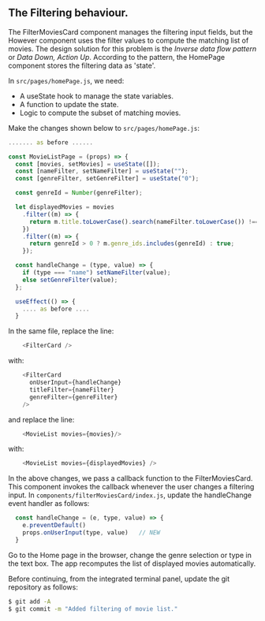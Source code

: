 ## The Filtering behaviour.

The FilterMoviesCard component manages the filtering input fields, but the However component uses the filter values to compute the matching list of movies. The design solution for this problem is the *Inverse data flow pattern* or *Data Down, Action Up*. According to the pattern, the HomePage component stores the filtering data as 'state'.

In `src/pages/homePage.js`, we need:

+ A useState hook to manage the state variables.
+ A function to update the state.
+ Logic to compute the subset of matching movies.

Make the changes shown below to `src/pages/homePage.js`:
~~~js
....... as before ......

const MovieListPage = (props) => {
  const [movies, setMovies] = useState([]);
  const [nameFilter, setNameFilter] = useState("");
  const [genreFilter, setGenreFilter] = useState("0");

  const genreId = Number(genreFilter);

  let displayedMovies = movies
    .filter((m) => {
      return m.title.toLowerCase().search(nameFilter.toLowerCase()) !== -1;
    })
    .filter((m) => {
      return genreId > 0 ? m.genre_ids.includes(genreId) : true;
    });

  const handleChange = (type, value) => {
    if (type === "name") setNameFilter(value);
    else setGenreFilter(value);
  };

  useEffect(() => {
    .... as before ....
  }
~~~
In the same file, replace the line:
~~~js
    <FilterCard />
~~~
with:
~~~js
    <FilterCard
      onUserInput={handleChange}
      titleFilter={nameFilter}
      genreFilter={genreFilter}
    />
~~~
and replace the line:
~~~js
    <MovieList movies={movies}/>
~~~
with:
~~~js
    <MovieList movies={displayedMovies} />
~~~

In the above changes, we pass a callback function to the FilterMoviesCard. This component invokes the callback whenever the user changes a filtering input. In `components/filterMoviesCard/index.js`, update the handleChange event handler as follows:
~~~js
  const handleChange = (e, type, value) => {
    e.preventDefault()
    props.onUserInput(type, value)   // NEW
  }
~~~
Go to the Home page in the browser, change the genre selection or type in the text box. The app recomputes the list of displayed movies automatically.

Before continuing, from the integrated terminal panel, update the git repository as follows:
~~~bash
$ git add -A
$ git commit -m "Added filtering of movie list."
~~~
